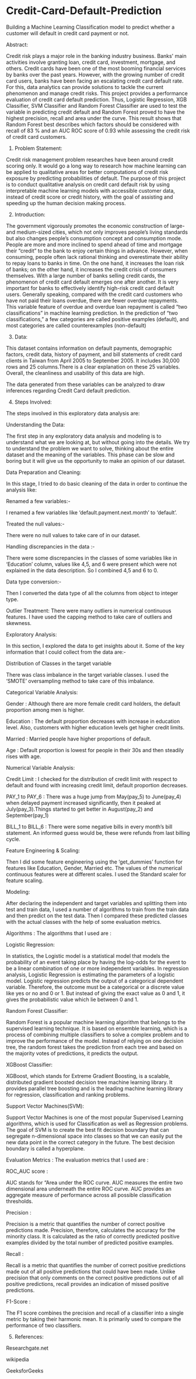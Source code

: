 # Credit-Card-Default-Prediction
Building a Machine Learning Classification model to predict whether a customer will default in credit card payment or not.

Abstract:

Credit risk plays a major role in the banking industry business. Banks' main activities involve granting loan, credit card, investment, mortgage, and others. Credit cards have been one of the most booming financial services by banks over the past years. However, with the growing number of credit card users, banks have been facing an escalating credit card default rate. For this, data analytics can provide solutions to tackle the current phenomenon and manage credit risks. 
This project provides a performance evaluation of credit card default prediction. Thus, Logistic Regression, XGB Classifier, SVM Classifier and Random Forest Classifier are used to test the variable in predicting credit default and Random Forest proved to have the highest precision, recall and area under the curve. This result shows that Random Forest best describes which factors should be considered with recall of 83 % and an AUC ROC score of 0.93 while assessing the credit risk of credit card customers.

1. Problem Statement:

Credit risk management problem researches have been around credit scoring only. It would go a long way to research how machine learning can be applied to qualitative areas for better computations of credit risk exposure by predicting probabilities of default.
The purpose of this project is to conduct qualitative analysis on credit card default risk by using interpretable machine learning models with accessible customer data, instead of credit score or credit history, with the goal of assisting and speeding up the human decision making process.

2. Introduction:

The government vigorously promotes the economic construction of large- and medium-sized cities, which not only improves people’s living standards but also changes people’s consumption concept and consumption mode. People are more and more inclined to spend ahead of time and mortgage their “credit” to the bank to enjoy certain things in advance. However, when consuming, people often lack rational thinking and overestimate their ability to repay loans to banks in time. On the one hand, it increases the loan risk of banks; on the other hand, it increases the credit crisis of consumers themselves. With a large number of banks selling credit cards, the phenomenon of credit card default emerges one after another. It is very important for banks to effectively identify high-risk credit card default users. Generally speaking, compared with the credit card customers who have not paid their loans overdue, there are fewer overdue repayments. This variable feature of overdue and overdue loan repayment is called “two classifications” in machine learning prediction. In the prediction of “two classifications,” a few categories are called positive examples (default), and most categories are called counterexamples (non-default)


3. Data:

This dataset contains information on default payments, demographic factors, credit data, history of payment, and bill statements of credit card clients in Taiwan from April 2005 to September 2005. It includes 30,000 rows and 25 columns.There is a clear explanation on these 25 variables. Overall, the cleanliness and usability of this data are high. 

The data generated from these variables can be analyzed to draw inferences regarding Credit Card default prediction.

4. Steps Involved:

The steps involved in this exploratory data analysis are:

Understanding the Data:

The first step in any exploratory data analysis and modeling is to understand what we are looking at, but without going into the details. We try to understand the problem we want to solve, thinking about the entire dataset and the meaning of the variables.
This phase can be slow and boring but it will give us the opportunity to make an opinion of our dataset.


Data Preparation and Cleaning:

In this stage, I tried to do basic cleaning of the data in order to continue the analysis like:

Renamed a few variables:-

I renamed a few variables like ‘default.payment.next.month’ to ‘default’.

Treated the null values:-

There were no null values to take care of in our dataset.

Handling discrepancies in the data :-

There were some discrepancies in the classes of some variables like in ‘Education’ column, values like 4,5, and 6 were present which were not explained in the data description. So I combined 4,5 and 6 to 0.

Data type conversion:-

Then I converted the data type of all the columns from object to integer type.

Outlier Treatment: There were many outliers in numerical continuous features. I have used the capping method to take care of outliers and skewness.                       

                      
Exploratory Analysis:

In this section, I explored the data to get insights about it. Some of the key information that I could collect from the data are:-

Distribution of Classes in the target variable

There was class imbalance in the target variable classes. I used the ‘SMOTE’ oversampling method to take care of this imbalance.
 
Categorical Variable Analysis:

Gender : Although there are more female credit card holders, the default proportion among men is higher.

Education : The default proportion decreases with increase in education level. Also, customers with higher education levels get higher credit limits.

Married : Married people have higher proportions of default.

Age : Default proportion is lowest for people in their 30s and then steadily rises with age.


Numerical Variable Analysis:

Credit Limit : I checked for the distribution of credit limit with respect to default and found with increasing credit limit, default proportion decreases.

PAY_1 to PAY_6 : There was a huge jump from May(pay_5) to June(pay_4) when delayed payment increased significantly, then it peaked at July(pay_3).Things started to get better in August(pay_2) and September(pay_1)

BILL_1 to BILL_6 : There were some negative bills in every month’s bill statement. An informed guess would be, these were refunds from last billing                    cycle.

Feature Engineering & Scaling:

Then I did some feature engineering using the ‘get_dummies’ function for features like Education, Gender, Married etc. 
The values of the numerical continuous features were at different scales. I used the Standard scaler for feature scaling.


Modeling:

After declaring the independent and target variables and splitting them into test and train data, I used a number of algorithms to train from the train data and then predict on the test data. Then I compared these predicted classes with the actual classes with the help of some evaluation metrics.

Algorithms : The algorithms that I used are : 

Logistic Regression:

In statistics, the Logistic model is a statistical model that models the probability of an event taking place by having the log-odds for the event to be a linear combination of one or more independent variables. In regression analysis, Logistic Regression is estimating the parameters of a logistic model. Logistic regression predicts the output of a categorical dependent variable. Therefore, the outcome must be a categorical or a discrete value like yes or no and 0 or 1. But instead of giving the exact value as 0 and 1, it gives the probabilistic value which lie between 0 and 1. 

Random Forest Classifier:

Random Forest is a popular machine learning algorithm that belongs to the supervised learning technique. It is based on ensemble learning, which is a process of combining multiple classifiers to solve a complex problem and to improve the performance of the model. Instead of relying on one decision tree, the random forest takes the prediction from each tree and based on the majority votes of predictions, it predicts the output.

XGBoost Classifier:

XGBoost, which stands for Extreme Gradient Boosting, is a scalable, distributed gradient boosted decision tree machine learning library. It provides parallel tree boosting and is the leading machine learning library for regression, classification and ranking problems.

Support Vector Machines(SVM):

Support Vector Machines is one of the most popular Supervised Learning algorithms, which is used for Classification as well as Regression problems. The goal of SVM is to create the best fit decision boundary  that can segregate n-dimensional space into classes so that we can easily put the new data point in the correct category in the future. The best decision boundary is called a hyperplane. 
	
Evaluation Metrics : The evaluation metrics that I used are : 

ROC_AUC score : 

AUC stands for “Area under the ROC curve. AUC measures the entire two dimensional area underneath the entire ROC curve. AUC provides an aggregate measure of performance across all possible classification thresholds. 

Precision : 

Precision is a metric that quantifies the number of correct positive predictions made. Precision, therefore, calculates the accuracy for the minority class. It is calculated as the ratio of correctly predicted positive examples divided by the total number of predicted positive examples.

Recall : 

Recall is a metric that quantifies the number of correct positive predictions made out of all positive predictions that could have been made. Unlike precision that only comments on the correct positive predictions out of all positive predictions, recall provides an indication of missed positive predictions.

F1-Score : 

The F1 score combines the precision and recall of a classifier into a single metric by taking their harmonic mean. It is  primarily used to compare the performance of two classifiers.
	

5. References:

Researchgate.net

wikipedia

GeeksforGeeks

